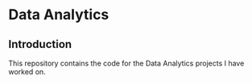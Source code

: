 # Data Analytics

## Introduction

This repository contains the code for the Data Analytics projects I have worked on. 
